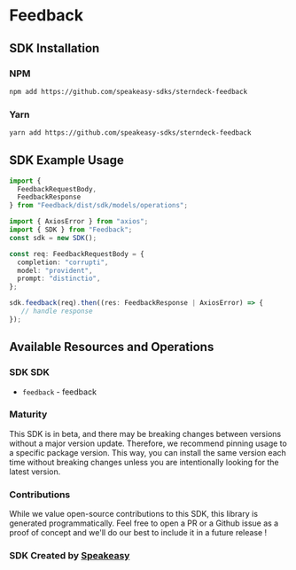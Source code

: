 # Feedback

<!-- Start SDK Installation -->
## SDK Installation

### NPM

```bash
npm add https://github.com/speakeasy-sdks/sterndeck-feedback
```

### Yarn

```bash
yarn add https://github.com/speakeasy-sdks/sterndeck-feedback
```
<!-- End SDK Installation -->

## SDK Example Usage
<!-- Start SDK Example Usage -->
```typescript
import {
  FeedbackRequestBody,
  FeedbackResponse
} from "Feedback/dist/sdk/models/operations";

import { AxiosError } from "axios";
import { SDK } from "Feedback";
const sdk = new SDK();

const req: FeedbackRequestBody = {
  completion: "corrupti",
  model: "provident",
  prompt: "distinctio",
};

sdk.feedback(req).then((res: FeedbackResponse | AxiosError) => {
   // handle response
});
```
<!-- End SDK Example Usage -->

<!-- Start SDK Available Operations -->
## Available Resources and Operations

### SDK SDK

* `feedback` - feedback
<!-- End SDK Available Operations -->

### Maturity

This SDK is in beta, and there may be breaking changes between versions without a major version update. Therefore, we recommend pinning usage
to a specific package version. This way, you can install the same version each time without breaking changes unless you are intentionally
looking for the latest version.

### Contributions

While we value open-source contributions to this SDK, this library is generated programmatically.
Feel free to open a PR or a Github issue as a proof of concept and we'll do our best to include it in a future release !

### SDK Created by [Speakeasy](https://docs.speakeasyapi.dev/docs/using-speakeasy/client-sdks)

